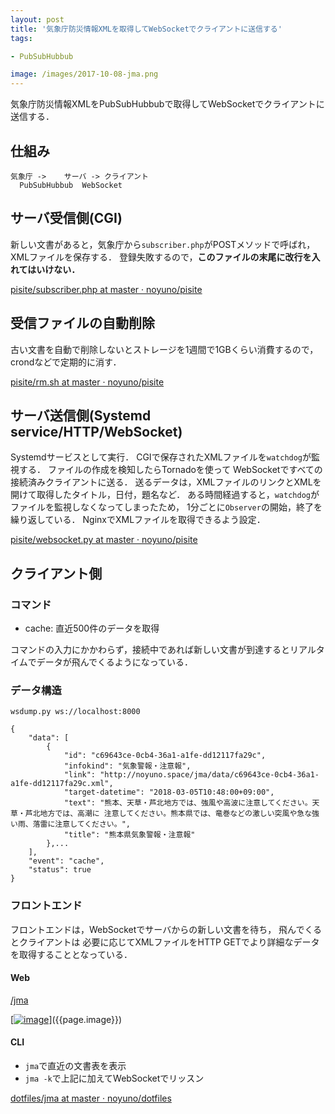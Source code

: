 ```yaml
---
layout: post
title: '気象庁防災情報XMLを取得してWebSocketでクライアントに送信する'
tags:

- PubSubHubbub

image: /images/2017-10-08-jma.png
---
```


気象庁防災情報XMLをPubSubHubbubで取得してWebSocketでクライアントに送信する．

## 仕組み

    気象庁 ->    サーバ -> クライアント
      PubSubHubbub  WebSocket

## サーバ受信側(CGI)

新しい文書があると，気象庁から`subscriber.php`がPOSTメソッドで呼ばれ，
XMLファイルを保存する．
登録失敗するので，**このファイルの末尾に改行を入れてはいけない．**

[pisite/subscriber.php at master · noyuno/pisite](https://github.com/noyuno/pisite/blob/master/jma/subscriber.php)

## 受信ファイルの自動削除

古い文書を自動で削除しないとストレージを1週間で1GBくらい消費するので，crondなどで定期的に消す．

[pisite/rm.sh at master · noyuno/pisite](https://github.com/noyuno/pisite/blob/master/jma/bin/rm.sh)

## サーバ送信側(Systemd service/HTTP/WebSocket)

Systemdサービスとして実行．
CGIで保存されたXMLファイルを`watchdog`が監視する．
ファイルの作成を検知したらTornadoを使って
WebSocketですべての接続済みクライアントに送る．
送るデータは，XMLファイルのリンクとXMLを開けて取得したタイトル，日付，題名など．
ある時間経過すると，`watchdog`がファイルを監視しなくなってしまったため，
1分ごとに`Observer`の開始，終了を繰り返している．
NginxでXMLファイルを取得できるよう設定．

[pisite/websocket.py at master · noyuno/pisite](https://github.com/noyuno/pisite/blob/master/jma/bin/websocket.py)

## クライアント側

### コマンド

- cache: 直近500件のデータを取得

コマンドの入力にかかわらず，接続中であれば新しい文書が到達するとリアルタイムでデータが飛んでくるようになっている．

### データ構造

~~~
wsdump.py ws://localhost:8000
~~~

~~~
{
    "data": [
        {
            "id": "c69643ce-0cb4-36a1-a1fe-dd12117fa29c",
            "infokind": "気象警報・注意報",
            "link": "http://noyuno.space/jma/data/c69643ce-0cb4-36a1-a1fe-dd12117fa29c.xml",
            "target-datetime": "2018-03-05T10:48:00+09:00",
            "text": "熊本、天草・芦北地方では、強風や高波に注意してください。天草・芦北地方では、高潮に 注意してください。熊本県では、竜巻などの激しい突風や急な強い雨、落雷に注意してください。",
            "title": "熊本県気象警報・注意報"
        },...
    ],
    "event": "cache",
    "status": true
}
~~~

### フロントエンド

フロントエンドは，WebSocketでサーバからの新しい文書を待ち，
飛んでくるとクライアントは
必要に応じてXMLファイルをHTTP GETでより詳細なデータを取得することとなっている．

#### Web

[/jma](http://noyuno.space/jma)

[[![image]({{page.image}})]({{page.image}})]({{page.image}})

#### CLI

- `jma`で直近の文書表を表示
- `jma -k`で上記に加えてWebSocketでリッスン

[dotfiles/jma at master · noyuno/dotfiles](https://github.com/noyuno/dotfiles/blob/master/bin/jma)

